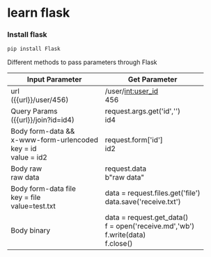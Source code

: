 # learn flask 

### Install flask
```bash
pip install Flask
```
Different methods to pass parameters through Flask

| Input Parameter                                           | Get Parameter                                                              |
|-----------------------------------------------------------|----------------------------------------------------------------------------|
| url <br> ({{url}}/user/456)                                     | /user/<int:user_id> <br> 456                                                     |
| Query Params <br> ({{url}}/join?id=id4)                         | request.args.get('id','') <br> id4                                               |
| Body form-data && <br> x-www-form-urlencoded <br> key = id <br> value = id2 | request.form['id'] <br> id2                                                      |
| Body raw <br> raw data                                          | request.data <br> b"raw data"                                                    |
| Body form-data file <br> key = file <br> value=test.txt               | data = request.files.get('file') <br> data.save('receive.txt')                   |
| Body binary                                               | data = request.get_data() <br> f = open('receive.md','wb') <br> f.write(data) <br> f.close() |



